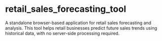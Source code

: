 # retail_sales_forecasting_tool
A standalone browser-based application for retail sales forecasting and analysis. This tool helps retail businesses predict future sales trends using historical data, with no server-side processing required.
